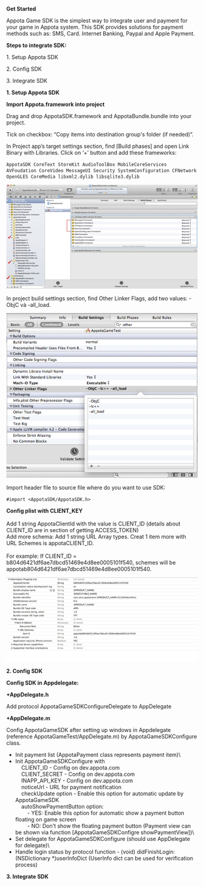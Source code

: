 **Get Started**

Appota Game SDK is the simplest way to integrate user and payment for
your game in Appota system. This SDK provides solutions for payment
methods such as: SMS, Card. Internet Banking, Paypal and Apple Payment.

**Steps to integrate SDK:**

​1. Setup Appota SDK

​2. Config SDK

​3. Integrate SDK



**1. Setup Appota SDK**

**Import Appota.framework into project**

Drag and drop AppotaSDK.framework and AppotaBundle.bundle into your
project.

Tick on checkbox: “Copy items into destination group's folder (if
needed)”.

In Project app’s target settings section, find [Build phases] and open
Link Binary with Libraries. Click on ‘+’ button and add these
frameworks:

    AppotaSDK CoreText StoreKit AudioToolBox MobileCoreServices AVFoudation CoreVideo MessageUI Security SystemConfiguration CFNetwork OpenGLES CoreMedia libxml2.dylib libsqlite3.dylib

![](docs/vn/step1.jpg)

In project build settings section, find Other Linker Flags, add two
values: -ObjC và -all\_load.

![](docs/vn/step2.jpg)

Import header file to source file where do you want to use SDK:

    #import <AppotaSDK/AppotaSDK.h>

**Config plist with CLIENT\_KEY**\
 \
 Add 1 string AppotaClientId with the value is CLIENT\_ID (details about
CLIENT\_ID are in section of getting ACCESS\_TOKEN)\
 Add more schema: Add 1 string URL Array types. Creat 1 item more with
URL Schemes is appotaCLIENT\_ID.\
 \
 For example: If CLIENT\_ID = b804d6421df6ae7dbcd51469e4d8ee0005101f540,
schemes will be appotab804d6421df6ae7dbcd51469e4d8ee0005101f540.

![](docs/vn/step3.jpg)

**2. Config SDK**

**Config SDK in Appdelegate:**

**+AppDelegate.h**

Add protocol AppotaGameSDKConfigureDelegate to AppDelegate

**+AppDelegate.m**

Config AppotaGameSDK after setting up windows in Appdelegate (reference
AppotaGameTest/AppDelegate.m) by AppotaGameSDKConfigure class.

- Init payment list (AppotaPayment class represents payment item)\
 - Init AppotaGameSDKConfigure with \
     CLIENT\_ID - Config on dev.appota.com\
     CLIENT\_SECRET - Config on dev.appota.com \
     INAPP\_API\_KEY - Config on dev.appota.com\
     noticeUrl - URL for payment notification\
     checkUpdate option - Enable this option for automatic update by
AppotaGameSDK\
     autoShowPaymentButton option:\
         - YES: Enable this option for automatic show a payment button
floating on game screen\
         - NO: Don't show the floating payment button (Payment view can
be shown via function [AppotaGameSDKConfigre showPaymentView])\
 - Set delegate for AppotaGameSDKConfigure (should use AppDelegate for
delegate)\
 - Handle login status by protocol function - (void)
didFinishLogin:(NSDictionary \*)userInfoDict (UserInfo dict can be used
for verification process)

**3. Integrate SDK**
